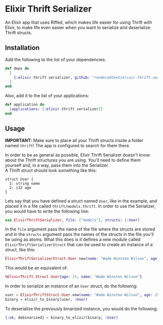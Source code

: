 # Elixir Thrift Serializer

An Elixir app that uses Riffed, which makes life easier for using Thrift with
Elixir, to make life even easier when you want to serialize and deserialize
Thrift structs.

## Installation

Add the following to the list of your dependencies:
```elixir
def deps do
  [
    {:elixir-thrift-serializer, github: "renderedtext/elixir-thrift-serializer"}
  ]
end
```
Also, add it to the list of your applications:
```elixir
def application do
  [applications: [:elixir-thrift-serializer]]
end
```

## Usage

<b>IMPORTANT:</b> Make sure to place all your Thrift structs inside a folder
named `thrift`! The app is configured to search for them there.

In order to be as general as possible, Elixir Thrift Serializer doesn't know
about the Thrift structures you are using. You'll need to define them yourself
and, in a way, pass them into the Serializer.<br/>
A Thrift struct should look something like this:
```thrift
struct User {
  1: string name
  2: i32 age
}
```
Lets say that you have defined a struct named `User`, like in the example, and
placed it in a file called `thrift/models.thrift`. In order to use the
Serializer, you would have to write the following line:
```elixir
use ElixirThriftSerializer, file: ["models"], structs: [:User]
```
In the `file` argument pass the name of the file where the structs are
stored and in the `structs` argument pass the names of the structs in the
file you'll be using as atoms. What this does is it defines a new module called
`ElixirThriftSerializerStruct` that can be used to create an instance of a
struct, like this:
```elixir
ElixirThriftSerializerStruct.User.new(name: "Wade Winston Wilson", age: 25)
```
This would be an equivalent of:
```elixir
%ElixirThrift.Struct.User{age: 25, name: "Wade Winston Wilson"}
```
In order to serialize an instance of an `User` struct, do the following:
```elixir
user = ElixirThriftStruct.User.new(name: "Wade Winston Wilson", age: 25)
binary = elixir_to_binary(user, :User)
```
To deserialize the previously binarized instance, you would do the following:
```elixir
{:ok, debinarized} = binary_to_elixir(binary, :User)
```
